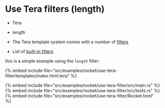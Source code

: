 # Use Tera filters (length)

* Tera
* length

* The Tera template system comes with a number of [filters](https://keats.github.io/tera/docs/#filters)
* List of [built-in filters](https://keats.github.io/tera/docs/#built-in-filters)

this is a simple example using the `length` filter:

{% embed include file="src/examples/rocket/use-tera-filter/templates/index.html.tera" %}

{% embed include file="src/examples/rocket/use-tera-filter/src/main.rs" %}
{% embed include file="src/examples/rocket/use-tera-filter/src/tests.rs" %}
{% embed include file="src/examples/rocket/use-tera-filter/Rocket.toml" %}


